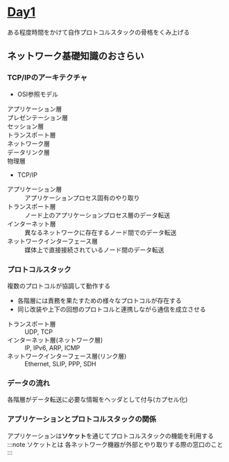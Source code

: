 # [Day1](https://docs.google.com/presentation/d/1wxo2_gneaRD5I1vNLjqiFinhNKioBZxgDkdt4YNxPH8/edit#slide=id.gd328c3072b_0_1727)
ある程度時間をかけて自作プロトコルスタックの骨格をくみ上げる
## ネットワーク基礎知識のおさらい
### TCP/IPのアーキテクチャ
* OSI参照モデル
<dl>
    <dt>アプリケーション層</dt>
    <dt>プレゼンテーション層</dt>
    <dt>セッション層</dt>
    <dt>トランスポート層</dt>
    <dt>ネットワーク層</dt>
    <dt>データリンク層</dt>
    <dt>物理層</dt>
</dl>

* TCP/IP
<dl>
    <dt>アプリケーション層</dt>
    <dd>アプリケーションプロセス固有のやり取り</dd>
    <dt>トランスポート層</dt>
    <dd>ノード上のアプリケーションプロセス層のデータ転送</dd>
    <dt>インターネット層</dt>
    <dd>異なるネットワークに存在するノード間でのデータ転送</dd>
    <dt>ネットワークインターフェース層</dt>
    <dd>媒体上で直接接続されているノード間のデータ転送</dd>
</dl>

### プロトコルスタック
複数のプロトコルが協調して動作する
* 各階層には責務を果たすための様々なプロトコルが存在する
* 同じ改装や上下の回想のプロトコルと連携しながら通信を成立させる
<dl>
    <dt>トランスポート層</dt>
    <dd>UDP, TCP</dd>
    <dt>インターネット層(ネットワーク層)</dt>
    <dd>IP, IPv6, ARP, ICMP</dd>
    <dt>ネットワークインターフェース層(リンク層)</dt>
    <dd>Ethernet, SLIP, PPP, SDH</dd>
</dl>

### データの流れ
各階層がデータ転送に必要な情報をヘッダとして付与(カプセル化)

### アプリケーションとプロトコルスタックの関係
アプリケーションは**ソケット**を通じてプロトコルスタックの機能を利用する
:::note
ソケットとは
各ネットワーク機器が外部とやり取りする際の窓口のこと
:::



